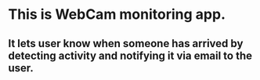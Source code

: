 # This is WebCam monitoring app.
## It lets user know when someone has arrived by detecting activity and notifying it via email to the user.